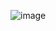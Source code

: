 ![image](https://user-images.githubusercontent.com/33195517/209627268-e184f862-4a2a-4134-9899-ba8a28cd9be2.png)
